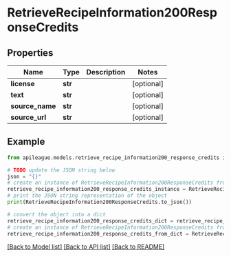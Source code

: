 # RetrieveRecipeInformation200ResponseCredits


## Properties

Name | Type | Description | Notes
------------ | ------------- | ------------- | -------------
**license** | **str** |  | [optional] 
**text** | **str** |  | [optional] 
**source_name** | **str** |  | [optional] 
**source_url** | **str** |  | [optional] 

## Example

```python
from apileague.models.retrieve_recipe_information200_response_credits import RetrieveRecipeInformation200ResponseCredits

# TODO update the JSON string below
json = "{}"
# create an instance of RetrieveRecipeInformation200ResponseCredits from a JSON string
retrieve_recipe_information200_response_credits_instance = RetrieveRecipeInformation200ResponseCredits.from_json(json)
# print the JSON string representation of the object
print(RetrieveRecipeInformation200ResponseCredits.to_json())

# convert the object into a dict
retrieve_recipe_information200_response_credits_dict = retrieve_recipe_information200_response_credits_instance.to_dict()
# create an instance of RetrieveRecipeInformation200ResponseCredits from a dict
retrieve_recipe_information200_response_credits_from_dict = RetrieveRecipeInformation200ResponseCredits.from_dict(retrieve_recipe_information200_response_credits_dict)
```
[[Back to Model list]](../README.md#documentation-for-models) [[Back to API list]](../README.md#documentation-for-api-endpoints) [[Back to README]](../README.md)


